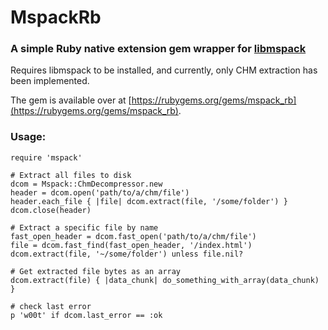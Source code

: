 # MspackRb

### A simple Ruby native extension gem wrapper for [libmspack](https://www.cabextract.org.uk/libmspack/)

Requires libmspack to be installed, and currently, only CHM extraction has been
implemented.

The gem is available over at [https://rubygems.org/gems/mspack_rb](https://rubygems.org/gems/mspack_rb).

### Usage:
    require 'mspack'

    # Extract all files to disk
    dcom = Mspack::ChmDecompressor.new
    header = dcom.open('path/to/a/chm/file')
    header.each_file { |file| dcom.extract(file, '/some/folder') }
    dcom.close(header)

    # Extract a specific file by name
    fast_open_header = dcom.fast_open('path/to/a/chm/file')
    file = dcom.fast_find(fast_open_header, '/index.html')
    dcom.extract(file, '~/some/folder') unless file.nil?

    # Get extracted file bytes as an array
    dcom.extract(file) { |data_chunk| do_something_with_array(data_chunk) }

    # check last error
    p 'w00t' if dcom.last_error == :ok
